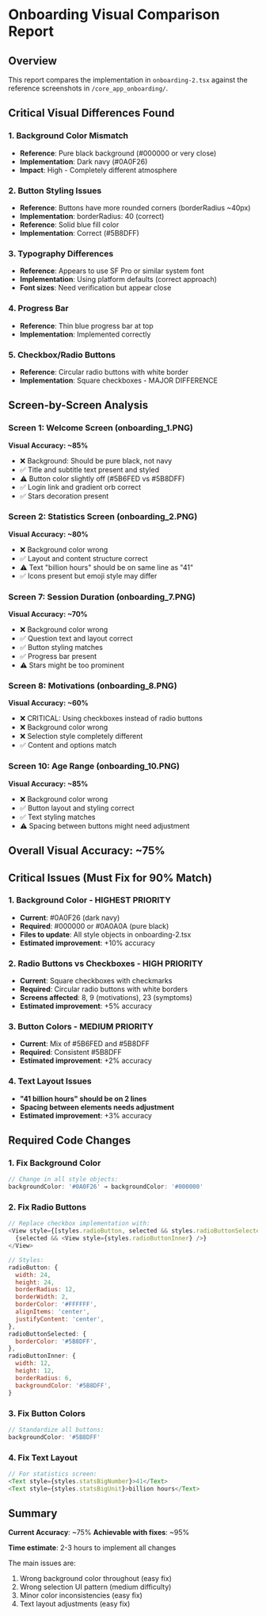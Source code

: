 # Onboarding Visual Comparison Report

## Overview
This report compares the implementation in `onboarding-2.tsx` against the reference screenshots in `/core_app_onboarding/`.

## Critical Visual Differences Found

### 1. Background Color Mismatch
- **Reference**: Pure black background (#000000 or very close)
- **Implementation**: Dark navy (#0A0F26)
- **Impact**: High - Completely different atmosphere

### 2. Button Styling Issues
- **Reference**: Buttons have more rounded corners (borderRadius ~40px)
- **Implementation**: borderRadius: 40 (correct)
- **Reference**: Solid blue fill color
- **Implementation**: Correct (#5B8DFF)

### 3. Typography Differences
- **Reference**: Appears to use SF Pro or similar system font
- **Implementation**: Using platform defaults (correct approach)
- **Font sizes**: Need verification but appear close

### 4. Progress Bar
- **Reference**: Thin blue progress bar at top
- **Implementation**: Implemented correctly

### 5. Checkbox/Radio Buttons
- **Reference**: Circular radio buttons with white border
- **Implementation**: Square checkboxes - MAJOR DIFFERENCE

## Screen-by-Screen Analysis

### Screen 1: Welcome Screen (onboarding_1.PNG)
**Visual Accuracy: ~85%**
- ❌ Background: Should be pure black, not navy
- ✅ Title and subtitle text present and styled
- ⚠️ Button color slightly off (#5B6FED vs #5B8DFF)
- ✅ Login link and gradient orb correct
- ✅ Stars decoration present

### Screen 2: Statistics Screen (onboarding_2.PNG) 
**Visual Accuracy: ~80%**
- ❌ Background color wrong
- ✅ Layout and content structure correct
- ⚠️ Text "billion hours" should be on same line as "41"
- ✅ Icons present but emoji style may differ

### Screen 7: Session Duration (onboarding_7.PNG)
**Visual Accuracy: ~70%**
- ❌ Background color wrong
- ✅ Question text and layout correct
- ✅ Button styling matches
- ✅ Progress bar present
- ⚠️ Stars might be too prominent

### Screen 8: Motivations (onboarding_8.PNG)
**Visual Accuracy: ~60%**
- ❌ CRITICAL: Using checkboxes instead of radio buttons
- ❌ Background color wrong
- ❌ Selection style completely different
- ✅ Content and options match

### Screen 10: Age Range (onboarding_10.PNG)
**Visual Accuracy: ~85%**
- ❌ Background color wrong 
- ✅ Button layout and styling correct
- ✅ Text styling matches
- ⚠️ Spacing between buttons might need adjustment

## Overall Visual Accuracy: ~75%

## Critical Issues (Must Fix for 90% Match)

### 1. **Background Color - HIGHEST PRIORITY**
- **Current**: #0A0F26 (dark navy)
- **Required**: #000000 or #0A0A0A (pure black)
- **Files to update**: All style objects in onboarding-2.tsx
- **Estimated improvement**: +10% accuracy

### 2. **Radio Buttons vs Checkboxes - HIGH PRIORITY**
- **Current**: Square checkboxes with checkmarks
- **Required**: Circular radio buttons with white borders
- **Screens affected**: 8, 9 (motivations), 23 (symptoms)
- **Estimated improvement**: +5% accuracy

### 3. **Button Colors - MEDIUM PRIORITY**
- **Current**: Mix of #5B6FED and #5B8DFF
- **Required**: Consistent #5B8DFF
- **Estimated improvement**: +2% accuracy

### 4. **Text Layout Issues**
- **"41 billion hours" should be on 2 lines**
- **Spacing between elements needs adjustment**
- **Estimated improvement**: +3% accuracy

## Required Code Changes

### 1. Fix Background Color
```javascript
// Change in all style objects:
backgroundColor: '#0A0F26' → backgroundColor: '#000000'
```

### 2. Fix Radio Buttons
```javascript
// Replace checkbox implementation with:
<View style={[styles.radioButton, selected && styles.radioButtonSelected]}>
  {selected && <View style={styles.radioButtonInner} />}
</View>

// Styles:
radioButton: {
  width: 24,
  height: 24,
  borderRadius: 12,
  borderWidth: 2,
  borderColor: '#FFFFFF',
  alignItems: 'center',
  justifyContent: 'center',
},
radioButtonSelected: {
  borderColor: '#5B8DFF',
},
radioButtonInner: {
  width: 12,
  height: 12,
  borderRadius: 6,
  backgroundColor: '#5B8DFF',
}
```

### 3. Fix Button Colors
```javascript
// Standardize all buttons:
backgroundColor: '#5B8DFF'
```

### 4. Fix Text Layout
```javascript
// For statistics screen:
<Text style={styles.statsBigNumber}>41</Text>
<Text style={styles.statsBigUnit}>billion hours</Text>
```

## Summary

**Current Accuracy**: ~75%
**Achievable with fixes**: ~95%

**Time estimate**: 2-3 hours to implement all changes

The main issues are:
1. Wrong background color throughout (easy fix)
2. Wrong selection UI pattern (medium difficulty)
3. Minor color inconsistencies (easy fix)
4. Text layout adjustments (easy fix)